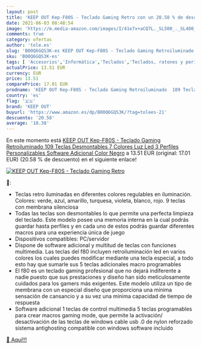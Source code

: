 ```yaml
---
layout: post
title: 'KEEP OUT Kep-F80S - Teclado Gaming Retro con un 20.58 % de descuento'
date: 2021-06-03 08:48:54
image: 'https://m.media-amazon.com/images/I/41e7x+aCQ7L._SL500_._SL400_.jpg'
comments: true
category: ofertas
author: 'tole.es'
slug: 'B00Q6GQS3K-es KEEP OUT Kep-F80S - Teclado Gaming Retroiluminado 109...'
sku: 'B00Q6GQS3K-es'
tags: [ 'Accesorios','Informática','Teclados','Teclados, ratones y periféricos de entrada','keep out','teclado', ]
actualPrice: 13.51 EUR
currency: EUR
price: 13.51
comparePrice: 17.01 EUR
prodname: 'KEEP OUT Kep-F80S - Teclado Gaming Retroiluminado  109 Teclas Desmontables  7 Colores   Luz Led  3 Perfiles Personalizables  Software Adicional  Color Negro'
country: 'es'
flag: '🇪🇸'
brand: 'KEEP OUT'
buyurl: 'https://www.amazon.es/dp/B00Q6GQS3K/?tag=tolees-21'
descuento: '20.58'
average: '18.38'
---
```


En este momento está [KEEP OUT Kep-F80S - Teclado Gaming Retroiluminado  109 Teclas Desmontables  7 Colores   Luz Led  3 Perfiles Personalizables  Software Adicional  Color Negro](https://www.amazon.es/dp/B00Q6GQS3K/?tag=tolees-21) a 13.51 EUR (original: 17.01 EUR) (20.58 %  de descuento) en el siguiente enlace!

[![KEEP OUT Kep-F80S - Teclado Gaming Retro](https://m.media-amazon.com/images/I/41e7x+aCQ7L._SL500_._SL400_.jpg)](https://www.amazon.es/dp/B00Q6GQS3K/?tag=tolees-21)

🔎:

- Teclas retro iluminadas en diferentes colores regulables en iluminación. Colores: verde, azul, amarillo, turquesa, violeta, blanco, rojo. 9 teclas con membrana silenciosa
- Todas las teclas son desmontables lo que permite una perfecta limpieza del teclado. Este modelo posee una memoria interna en la cual podrás guardar hasta perfiles y en cada uno de estos podrás guardar diferentes macros para una experiencia única de juego
- Dispositivos compatibles: PC/servidor
- Dispone de software adicional y multitud de teclas con funciones multimedia. Las teclas del f80 incluyen retroiluminación led en varios colores los cuales puedes modificar mediante una tecla especial, a todo esto hay que sumarle sus 5 teclas adicionales macro programables
- El f80 es un teclado gaming profesional que no dejará indiferente a nadie puesto que sus prestaciones y diseño han sido meticulosamente cuidados para los gamers más exigentes. Este modelo utiliza un tipo de membrana con un especial diseño que proporciona una mínima sensación de cansancio y a su vez una mínima capacidad de tiempo de respuesta
- Software adicional 1 teclas de control multimedia 5 teclas programables para crear macros gaming mode, que permite la activación/ desactivación de las teclas de windows cable usb .0 de nylon reforzado sistema antighosting compatible con windows software incluido

[🛒 Aquí!!!](https://www.amazon.es/dp/B00Q6GQS3K/?tag=tolees-21)
